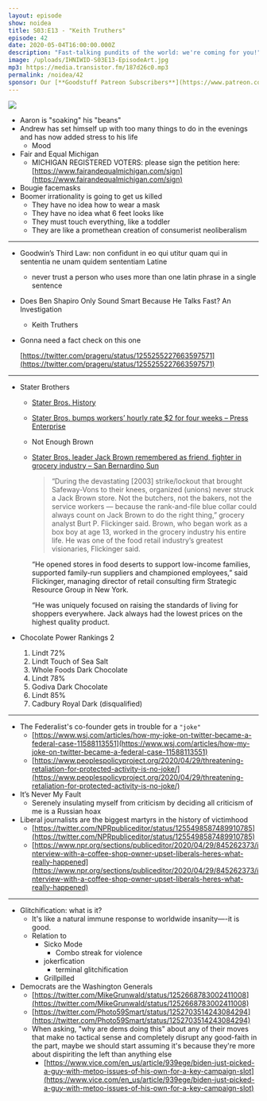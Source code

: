 ```yaml
---
layout: episode
show: noidea
title: S03:E13 - "Keith Truthers"
episode: 42
date: 2020-05-04T16:00:00.000Z
description: "Fast-talking pundits of the world: we're coming for you!"
image: /uploads/IHNIWID-S03E13-EpisodeArt.jpg
mp3: https://media.transistor.fm/187d26c0.mp3
permalink: /noidea/42
sponsor: Our [**Goodstuff Patreon Subscribers**](https://www.patreon.com/goodstuff "Goodstuff on Patreon") and listeners just like you! Support your favorite podcasts directly to get exclusive unedited episodes and more.
---
```


![](/uploads/IHNIWID-S03E13-EpisodeArt.jpg)

- Aaron is "soaking" his "beans"
- Andrew has set himself up with too many things to do in the evenings and has now added stress to his life
    - Mood
- Fair and Equal Michigan
    - MICHIGAN REGISTERED VOTERS: please sign the petition here: [https://www.fairandequalmichigan.com/sign](https://www.fairandequalmichigan.com/sign)
- Bougie facemasks
- Boomer irrationality is going to get us killed
    - They have no idea how to wear a mask
    - They have no idea what 6 feet looks like
    - They must touch everything, like a toddler
    - They are like a promethean creation of consumerist neoliberalism

---

- Goodwin’s Third Law: non confidunt in eo qui utitur quam qui in sententia ne unam quidem sententiam Latine
    - never trust a person who uses more than one latin phrase in a single sentence
- Does Ben Shapiro Only Sound Smart Because He Talks Fast? An Investigation
    - Keith Truthers
- Gonna need a fact check on this one

    [https://twitter.com/prageru/status/1255255227663597571](https://twitter.com/prageru/status/1255255227663597571)

---

- Stater Brothers
    - [Stater Bros. History](https://www.staterbros.com/history)
    - [Stater Bros. bumps workers’ hourly rate $2 for four weeks – Press Enterprise](https://www.pe.com/2020/03/20/stater-bros-bumps-workers-hourly-rate-2-for-four-weeks/)
    - Not Enough Brown
    - [Stater Bros. leader Jack Brown remembered as friend, fighter in grocery industry – San Bernardino Sun](https://www.sbsun.com/2016/11/14/stater-bros-leader-jack-brown-remembered-as-friend-fighter-in-grocery-industry/)

        > “During the devastating [2003] strike/lockout that brought Safeway-Vons to their knees, organized (unions) never struck a Jack Brown store. Not the butchers, not the bakers, not the service workers — because the rank-and-file blue collar could always count on Jack Brown to do the right thing,” grocery analyst Burt P. Flickinger said. Brown, who began work as a box boy at age 13, worked in the grocery industry his entire life. He was one of the food retail industry’s greatest visionaries, Flickinger said.

        “He opened stores in food deserts to support low-income families, supported family-run suppliers and championed employees,” said Flickinger, managing director of retail consulting firm Strategic Resource Group in New York.

        “He was uniquely focused on raising the standards of living for shoppers everywhere. Jack always had the lowest prices on the highest quality product.

- Chocolate Power Rankings 2
    1. Lindt 72%
    2. Lindt Touch of Sea Salt
    3. Whole Foods Dark Chocolate
    4. Lindt 78%
    5. Godiva Dark Chocolate
    6. Lindt 85%
    7. Cadbury Royal Dark (disqualified)

---

- The Federalist's co-founder gets in trouble for a `"joke"`
    - [https://www.wsj.com/articles/how-my-joke-on-twitter-became-a-federal-case-11588113551](https://www.wsj.com/articles/how-my-joke-on-twitter-became-a-federal-case-11588113551)
    - [https://www.peoplespolicyproject.org/2020/04/29/threatening-retaliation-for-protected-activity-is-no-joke/](https://www.peoplespolicyproject.org/2020/04/29/threatening-retaliation-for-protected-activity-is-no-joke/)
- It’s Never My Fault
    - Serenely insulating myself from criticism by deciding all criticism of me is a Russian hoax
- Liberal journalists are the biggest martyrs in the history of victimhood
    - [https://twitter.com/NPRpubliceditor/status/1255498587489910785](https://twitter.com/NPRpubliceditor/status/1255498587489910785)
    - [https://www.npr.org/sections/publiceditor/2020/04/29/845262373/interview-with-a-coffee-shop-owner-upset-liberals-heres-what-really-happened](https://www.npr.org/sections/publiceditor/2020/04/29/845262373/interview-with-a-coffee-shop-owner-upset-liberals-heres-what-really-happened)

---

- Glitchification: what is it?
    - It's like a natural immune response to worldwide insanity—-it is good.
    - Relation to
        - Sicko Mode
            - Combo streak for violence
        - jokerfication
            - terminal glitchification
        - Grillpilled
- Democrats are the Washington Generals
    - [https://twitter.com/MikeGrunwald/status/1252668783002411008](https://twitter.com/MikeGrunwald/status/1252668783002411008)
    - [https://twitter.com/Photo59Smart/status/1252703514243084294](https://twitter.com/Photo59Smart/status/1252703514243084294)
    - When asking, "why are dems doing this" about any of their moves that make no tactical sense and completely disrupt any good-faith in the part, maybe we should start assuming it's because they're more about dispiriting the left than anything else
        - [https://www.vice.com/en_us/article/939ege/biden-just-picked-a-guy-with-metoo-issues-of-his-own-for-a-key-campaign-slot](https://www.vice.com/en_us/article/939ege/biden-just-picked-a-guy-with-metoo-issues-of-his-own-for-a-key-campaign-slot)